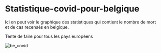# Statistique-covid-pour-belgique

Ici on peut voir le graphique des statistiques qui contient le nombre de mort et de cas recensés en belgique.

Tente de faire pour tous les pays européens

![be_covid](https://user-images.githubusercontent.com/8082684/81518506-8eb98600-933e-11ea-8161-a0953db3849d.png)
